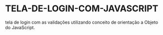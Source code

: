 # TELA-DE-LOGIN-COM-JAVASCRIPT
tela de login com as validações utilizando conceito de orientação a Objeto do JavaScript.
